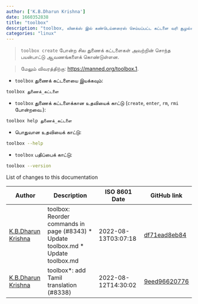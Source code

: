 ```yaml
---
author: ['K.B.Dharun Krishna']
date: 1660352838
title: "toolbox"
description: "toolbox, லினக்ஸ் இல் கண்டெய்னரைஸ் செய்யப்பட்ட கட்டளை வரி சூழல்களுக்கான கருவி."
categories: "linux"
---
```

> `toolbox create` போன்ற சில துணைக் கட்டளைகள் அவற்றின் சொந்த பயன்பாட்டு ஆவணங்களைக் கொண்டுள்ளன.

> மேலும் விவரத்திற்கு: <https://manned.org/toolbox.1>.

- `toolbox` துணைக் கட்டளையை இயக்கவும்:

```bash
toolbox துணைக்_கட்டளை
```

- `toolbox` துணைக் கட்டளைக்கான உதவியைக் காட்டு (`create`, `enter`, `rm`, `rmi` போன்றவை.):

```bash
toolbox help துணைக்_கட்டளை
```

- பொதுவான உதவியைக் காட்டு:

```bash
toolbox --help
```

- `toolbox` பதிப்பைக் காட்டு:

```bash
toolbox --version
```
List of changes to this documentation


Author | Description | ISO 8601 Date | GitHub link
------|-----|-----|-----
[K.B.Dharun Krishna](mailto:kbdharunkrishna@gmail.com) | toolbox: Reorder commands in page (#8343) * Update toolbox.md * Update toolbox.md | 2022-08-13T03:07:18 | [df71ead8eb84](https://github.com/tldr-pages/tldr/commit/df71ead8eb846918028353749dfb65db86f5ae36)
[K.B.Dharun Krishna](mailto:kbdharunkrishna@gmail.com) | toolbox*: add Tamil translation (#8338) | 2022-08-12T14:30:02 | [9eed96620776](https://github.com/tldr-pages/tldr/commit/9eed96620776be57b639c8afe583e620ba77b331)


